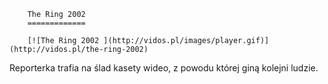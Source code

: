 
        The Ring 2002 
        =============
        
        [![The Ring 2002 ](http://vidos.pl/images/player.gif)](http://vidos.pl/the-ring-2002)
        
        
 Reporterka trafia na ślad kasety wideo, z powodu której giną kolejni ludzie.
    
